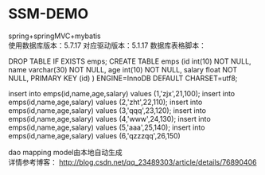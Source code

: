 # SSM-DEMO
spring+springMVC+mybatis   
使用数据库版本：5.7.17 对应驱动版本：5.1.17   数据库表格脚本：

DROP TABLE IF EXISTS emps;
CREATE TABLE emps (id int(10) NOT NULL, name varchar(30) NOT NULL, age int(10) NOT NULL, salary float NOT NULL, PRIMARY KEY (id) ) ENGINE=InnoDB DEFAULT CHARSET=utf8;

insert into emps(id,name,age,salary) values (1,'zjx',21,100); 
insert into emps(id,name,age,salary) values (2,'zht',22,110); 
insert into emps(id,name,age,salary) values (3,'qqq',23,120); 
insert into emps(id,name,age,salary) values (4,'www',24,130); 
insert into emps(id,name,age,salary) values (5,'aaa',25,140); 
insert into emps(id,name,age,salary) values (6,'qzzzqq',26,150)   

dao mapping model由本地自动生成   
详情参考博客： http://blog.csdn.net/qq_23489303/article/details/76890406
